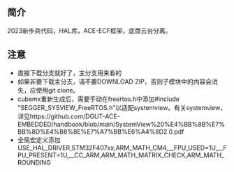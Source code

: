 ## 简介
2023新步兵代码，HAL库，ACE-ECF框架，底盘云台分离。
## 注意
- 直接下载分支就好了，主分支用来看的
- 如果非要下载主分支，请不要DOWNLOAD ZIP，否则子模块中的内容会消失，应使用git clone。
- cubemx重新生成后，需要手动在freertos.h中添加#include "SEGGER_SYSVIEW_FreeRTOS.h"以适配systemview。有关systemview，详见https://github.com/DGUT-ACE-EMBEDDED/handbook/blob/main/SystemView%20%E4%BB%8B%E7%BB%8D%E4%B8%8E%E7%A7%BB%E6%A4%8D2.0.pdf
- 全局宏定义添加 USE_HAL_DRIVER,STM32F407xx,ARM_MATH_CM4,__FPU_USED=1U,__FPU_PRESENT=1U,__CC_ARM,ARM_MATH_MATRIX_CHECK,ARM_MATH_ROUNDING
